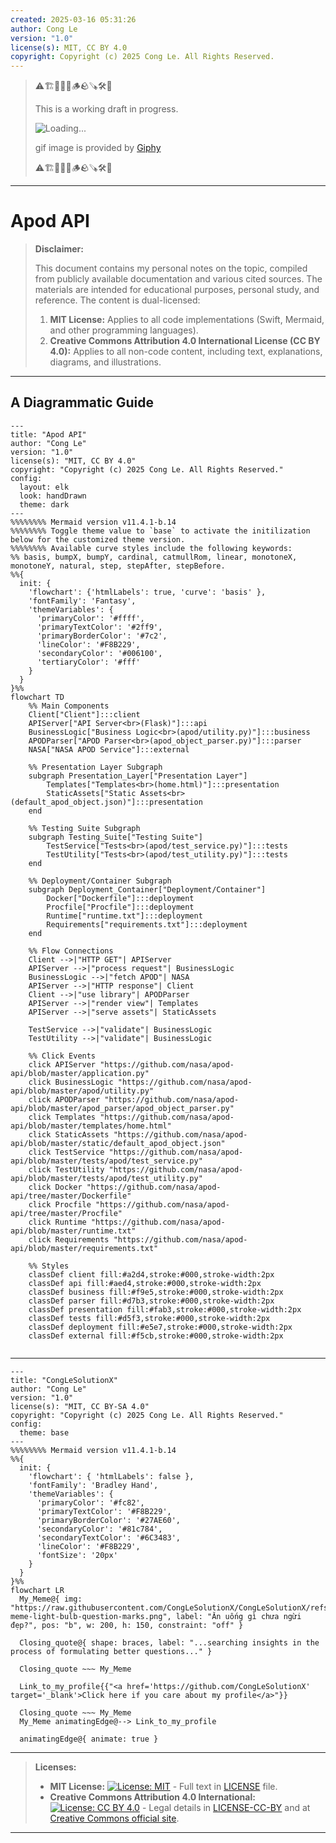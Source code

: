 ```yaml
---
created: 2025-03-16 05:31:26
author: Cong Le
version: "1.0"
license(s): MIT, CC BY 4.0
copyright: Copyright (c) 2025 Cong Le. All Rights Reserved.
---
```



> ⚠️🏗️🚧🦺🧱🪵🪨🪚🛠️👷
> 
> This is a working draft in progress.
> 
> ![Loading...](https://media0.giphy.com/media/v1.Y2lkPTc5MGI3NjExcHRndGl1YmFqdWdvcmRlNXcxOXRwOXNmdW0wMnN4YW5kOW1nMjR6dyZlcD12MV9pbnRlcm5hbF9naWZfYnlfaWQmY3Q9Zw/3ohzdPdYg6UJXNEQuY/giphy.gif)
> 
> gif image is provided by [Giphy](https://giphy.com)
> 
> ⚠️🏗️🚧🦺🧱🪵🪨🪚🛠️👷

----



# Apod API
> **Disclaimer:**
>
> This document contains my personal notes on the topic,
> compiled from publicly available documentation and various cited sources.
> The materials are intended for educational purposes, personal study, and reference.
> The content is dual-licensed:
> 1. **MIT License:** Applies to all code implementations (Swift, Mermaid, and other programming languages).
> 2. **Creative Commons Attribution 4.0 International License (CC BY 4.0):** Applies to all non-code content, including text, explanations, diagrams, and illustrations.
---


## A Diagrammatic Guide 




```mermaid
---
title: "Apod API"
author: "Cong Le"
version: "1.0"
license(s): "MIT, CC BY 4.0"
copyright: "Copyright (c) 2025 Cong Le. All Rights Reserved."
config:
  layout: elk
  look: handDrawn
  theme: dark
---
%%%%%%%% Mermaid version v11.4.1-b.14
%%%%%%%% Toggle theme value to `base` to activate the initilization below for the customized theme version.
%%%%%%%% Available curve styles include the following keywords:
%% basis, bumpX, bumpY, cardinal, catmullRom, linear, monotoneX, monotoneY, natural, step, stepAfter, stepBefore.
%%{
  init: {
    'flowchart': {'htmlLabels': true, 'curve': 'basis' },
    'fontFamily': 'Fantasy',
    'themeVariables': {
      'primaryColor': '#ffff',
      'primaryTextColor': '#2ff9',
      'primaryBorderColor': '#7c2',
      'lineColor': '#F8B229',
      'secondaryColor': '#006100',
      'tertiaryColor': '#fff'
    }
  }
}%%
flowchart TD
    %% Main Components
    Client["Client"]:::client
    APIServer["API Server<br>(Flask)"]:::api
    BusinessLogic["Business Logic<br>(apod/utility.py)"]:::business
    APODParser["APOD Parser<br>(apod_object_parser.py)"]:::parser
    NASA["NASA APOD Service"]:::external

    %% Presentation Layer Subgraph
    subgraph Presentation_Layer["Presentation Layer"]
        Templates["Templates<br>(home.html)"]:::presentation
        StaticAssets["Static Assets<br>(default_apod_object.json)"]:::presentation
    end

    %% Testing Suite Subgraph
    subgraph Testing_Suite["Testing Suite"]
        TestService["Tests<br>(apod/test_service.py)"]:::tests
        TestUtility["Tests<br>(apod/test_utility.py)"]:::tests
    end

    %% Deployment/Container Subgraph
    subgraph Deployment_Container["Deployment/Container"]
        Docker["Dockerfile"]:::deployment
        Procfile["Procfile"]:::deployment
        Runtime["runtime.txt"]:::deployment
        Requirements["requirements.txt"]:::deployment
    end

    %% Flow Connections
    Client -->|"HTTP GET"| APIServer
    APIServer -->|"process request"| BusinessLogic
    BusinessLogic -->|"fetch APOD"| NASA
    APIServer -->|"HTTP response"| Client
    Client -->|"use library"| APODParser
    APIServer -->|"render view"| Templates
    APIServer -->|"serve assets"| StaticAssets

    TestService -->|"validate"| BusinessLogic
    TestUtility -->|"validate"| BusinessLogic

    %% Click Events
    click APIServer "https://github.com/nasa/apod-api/blob/master/application.py"
    click BusinessLogic "https://github.com/nasa/apod-api/blob/master/apod/utility.py"
    click APODParser "https://github.com/nasa/apod-api/blob/master/apod_parser/apod_object_parser.py"
    click Templates "https://github.com/nasa/apod-api/blob/master/templates/home.html"
    click StaticAssets "https://github.com/nasa/apod-api/blob/master/static/default_apod_object.json"
    click TestService "https://github.com/nasa/apod-api/blob/master/tests/apod/test_service.py"
    click TestUtility "https://github.com/nasa/apod-api/blob/master/tests/apod/test_utility.py"
    click Docker "https://github.com/nasa/apod-api/tree/master/Dockerfile"
    click Procfile "https://github.com/nasa/apod-api/tree/master/Procfile"
    click Runtime "https://github.com/nasa/apod-api/blob/master/runtime.txt"
    click Requirements "https://github.com/nasa/apod-api/blob/master/requirements.txt"

    %% Styles
    classDef client fill:#a2d4,stroke:#000,stroke-width:2px
    classDef api fill:#aed4,stroke:#000,stroke-width:2px
    classDef business fill:#f9e5,stroke:#000,stroke-width:2px
    classDef parser fill:#d7b3,stroke:#000,stroke-width:2px
    classDef presentation fill:#fab3,stroke:#000,stroke-width:2px
    classDef tests fill:#d5f3,stroke:#000,stroke-width:2px
    classDef deployment fill:#e5e7,stroke:#000,stroke-width:2px
    classDef external fill:#f5cb,stroke:#000,stroke-width:2px
    
```


---

<!-- 
```mermaid
%% Current Mermaid version
info
```  -->


```mermaid
---
title: "CongLeSolutionX"
author: "Cong Le"
version: "1.0"
license(s): "MIT, CC BY-SA 4.0"
copyright: "Copyright (c) 2025 Cong Le. All Rights Reserved."
config:
  theme: base
---
%%%%%%%% Mermaid version v11.4.1-b.14
%%{
  init: {
    'flowchart': { 'htmlLabels': false },
    'fontFamily': 'Bradley Hand',
    'themeVariables': {
      'primaryColor': '#fc82',
      'primaryTextColor': '#F8B229',
      'primaryBorderColor': '#27AE60',
      'secondaryColor': '#81c784',
      'secondaryTextColor': '#6C3483',
      'lineColor': '#F8B229',
      'fontSize': '20px'
    }
  }
}%%
flowchart LR
  My_Meme@{ img: "https://raw.githubusercontent.com/CongLeSolutionX/CongLeSolutionX/refs/heads/main/assets/images/My-meme-light-bulb-question-marks.png", label: "Ăn uống gì chưa ngừi đẹp?", pos: "b", w: 200, h: 150, constraint: "off" }

  Closing_quote@{ shape: braces, label: "...searching insights in the process of formulating better questions..." }

  Closing_quote ~~~ My_Meme
    
  Link_to_my_profile{{"<a href='https://github.com/CongLeSolutionX' target='_blank'>Click here if you care about my profile</a>"}}

  Closing_quote ~~~ My_Meme
  My_Meme animatingEdge@--> Link_to_my_profile
  
  animatingEdge@{ animate: true }

```

---
> **Licenses:**
>
> - **MIT License:**  [![License: MIT](https://img.shields.io/badge/License-MIT-yellow.svg)](LICENSE) - Full text in [LICENSE](LICENSE) file.
> - **Creative Commons Attribution 4.0 International:** [![License: CC BY 4.0](https://licensebuttons.net/l/by/4.0/88x31.png)](LICENSE-CC-BY) - Legal details in [LICENSE-CC-BY](LICENSE-CC-BY) and at [Creative Commons official site](http://creativecommons.org/licenses/by/4.0/).
> 
---

